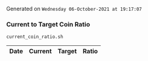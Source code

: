 Generated on `Wednesday 06-October-2021 at 19:17:07`

### Current to Target Coin Ratio
`current_coin_ratio.sh`

Date|Current|Target|Ratio
---|---|---|---
